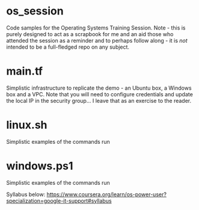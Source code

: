 # os_session

Code samples for the Operating Systems Training Session. Note - this is purely designed to act as a scrapbook for me and an aid those who attended the session as a reminder and to perhaps follow along - it is _not_ intended to be a full-fledged repo on any subject.

# main.tf

Simplistic infrastructure to replicate the demo - an Ubuntu box, a Windows box and a VPC. Note that you will need to configure credentials and update the local IP in the security group... I leave that as an exercise to the reader.

# linux.sh

Simplistic examples of the commands run

# windows.ps1

Simplistic examples of the commands run

Syllabus below:
https://www.coursera.org/learn/os-power-user?specialization=google-it-support#syllabus
